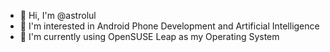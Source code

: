 - 👋 Hi, I'm @astrolul
- 👀 I'm interested in Android Phone Development and Artificial Intelligence
- 🌱 I'm currently using OpenSUSE Leap as my Operating System
